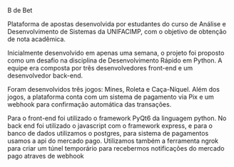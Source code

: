 B de Bet

Plataforma de apostas desenvolvida por estudantes do curso de Análise e Desenvolvimento de Sistemas da UNIFACIMP, com o objetivo de obtenção de nota acadêmica.

Inicialmente desenvolvido em apenas uma semana, o projeto foi proposto como um desafio na disciplina de Desenvolvimento Rápido em Python. 
A equipe era composta por três desenvolvedores front-end e um desenvolvedor back-end.

Foram desenvolvidos três jogos: Mines, Roleta e Caça-Níquel.
Além dos jogos, a plataforma conta com um sistema de pagamento via Pix e um webhook para confirmação automática das transações.

Para o front-end foi utilizado o framework PyQt6 da linguagem python. No back end foi utilizado o javascript com o framework express, e para o banco de dados utilizamos o postgres,
para sistema de pagamentos usamos a api do mercado pago. Utilizamos também a ferramenta ngrok para criar um túnel temporário para recebermos notificações do mercado pago atraves de webhook

